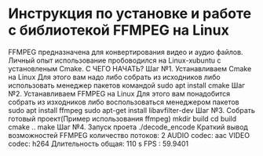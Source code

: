 # Инструкция по установке и работе с библиотекой FFMPEG на Linux
 FFMPEG предназначена для конвертирования видео и аудио файлов.
 Личный опыт использование пробоводился на Linux-xubuntu с установленым Cmake.
 С ЧЕГО НАЧАТЬ?
Шаг №1. Устанавливаем Cmake на Linux
Для этого вам надо либо собрать из исходников либо использовать менеджер пакетов
командой 
sudo apt install cmake
Шаг №2. Устанавливаем FFMPEG на Linux
Для этого вам понадобится собрать из изходников либо воспользоваться менеджером пакетов 
sudo apt install ffmpeg
sudo apt-get install libavfilter-dev
Шаг №3. Собрать готовый проект(Пример использования ffmpeg)
mkdir build
cd build
cmake ..
make
Шаг №4. Запуск проета
./decode_encode
Краткий вывод возможностей FFMPEG
количество потоков: 2
AUDIO codec: aac
VIDEO codec: h264
Длительность общая: 110 s
FPS : 59.9401